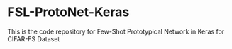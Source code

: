# FSL-ProtoNet-Keras
This is the code repository for Few-Shot Prototypical Network in Keras for CIFAR-FS Dataset
